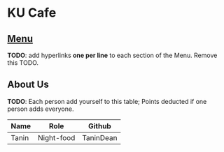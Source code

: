 # KU Cafe

## [Menu](Menu.md)

**TODO**: add hyperlinks **one per line** to each section of the Menu. Remove this TODO.


## About Us

**TODO**: Each person add yourself to this table; Points deducted if one person adds everyone.

| Name      | Role      | Github          |
|:----------|-----------|-----------------|
| Tanin | Night-food | TaninDean |
